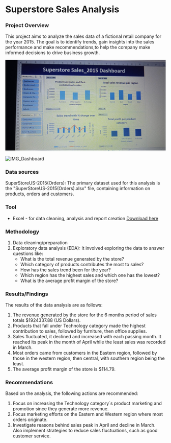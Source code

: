 # Superstore Sales Analysis

### Project Overview

This project aims to analyze the sales data of a fictional retail company for the year 2015. The goal is to identify trends, gain insights into the sales performance and make recommendations,to help the company make informed decisions to drive business growth.

![Dashboard](IMG_Dashboard.jpg)

![IMG_Dashboard](https://github.com/user-attachments/assets/60ea70dc-ea31-4bff-a62b-96c84e2eaf7c)


### Data sources

SuperStoreUS-2015(Orders): The primary dataset used for this analysis is the "SuperStoreUS-2015(Orders).xlsx" file, containing information on products, orders and customers.

### Tool

- Excel - for data cleaning, analysis and report creation [Download here](https://microsoft.com)


### Methodology

1. Data cleaning/preparation
2. Exploratory data analysis (EDA):
 It involved exploring the data to answer questions like:
   - What is the total revenue generated by the store?
   - Which category of products contributes the most to sales?
   - How has the sales trend been for the year?
   - Which region has the highest sales and which one has the lowest?
   - What is the average profit margin of the store?


### Results/Findings

The results of the data analysis are as follows:
1. The revenue generated by the store for the 6 months period of sales totals $1924337.88 (US Dollars).
2. Products that fall under Technology category made the highest contribution to sales, followed by furniture, then office supplies.
3. Sales fluctuated, it declined and increased with each passing month. It reached its peak in the month of April while the least sales was recorded in March.
4. Most orders came from customers in the Eastern region, followed by those in the western region, then central, with southern region being the least.
5. The average profit margin of the store is $114.79.


### Recommendations

Based on the analysis, the following actions are recommended:
1. Focus on increasing the Technology category`s product marketing and promotion since they generate more revenue.
2. Focus marketing efforts on the Eastern and Western region where most orders originate.
3. Investigate reasons behind sales peak in April and decline in March. Also implement strategies to reduce sales fluctuations, such as good customer service.




















       
